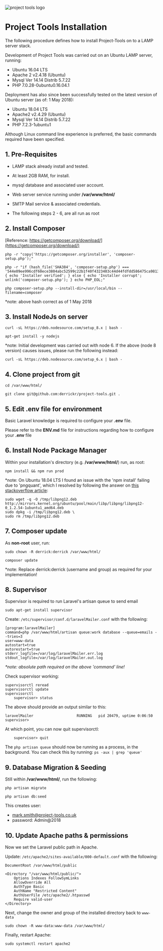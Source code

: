 ![project tools logo](https://project-tools.co.uk/project-tools.png)

# Project Tools Installation

The following procedure defines how to install Project-Tools on to a LAMP server stack.

Development of Project Tools was carried out on an Ubuntu LAMP server, running:

* Ubuntu 16.04 LTS
* Apache 2 v2.4.18 (Ubuntu)
* Mysql  Ver 14.14 Distrib 5.7.22
* PHP 7.0.28-0ubuntu0.16.04.1

Deployment has also since been successfully tested on the latest version of Ubuntu server (as of: 1 May 2018):

* Ubuntu 18.04 LTS
* Apache2 v2.4.29 (Ubuntu)
* Mysql  Ver 14.14 Distrib 5.7.22
* PHP 7.2.3-1ubuntu1

Although Linux command line experience is preferred, the basic commands required have been specified.


## 1.	Pre-Requisites

* LAMP stack already install and tested.

* At least 2GB RAM, for install.

* mysql database and associated user account.

* Web server service running under **/var/www/html/**

* SMTP Mail service & associated credentials.

* The following steps 2 - 6, are all run as root


## 2.	Install Composer

[Reference: https://getcomposer.org/download/](https://getcomposer.org/download/)

    php -r "copy('https://getcomposer.org/installer', 'composer-setup.php');"

    php -r "if (hash_file('SHA384', 'composer-setup.php') === '544e09ee996cdf60ece3804abc52599c22b1f40f4323403c44d44fdfdd586475ca9813a858088ffbc1f233e9b180f061') { echo 'Installer verified'; } else { echo 'Installer corrupt'; unlink('composer-setup.php'); } echo PHP_EOL;"

    php composer-setup.php --install-dir=/usr/local/bin --filename=composer

*note: above hash correct as of 1 May 2018


## 3.	Install NodeJs on server

    curl -sL https://deb.nodesource.com/setup_8.x | bash -

    apt-get install -y nodejs

*note: Initial development was carried out with node 6. If the above (node 8 version) causes issues, please run the following instead:

    curl -sL https://deb.nodesource.com/setup_6.x | bash -


## 4.	Clone project from git

    cd /var/www/html/
    
    git clone git@github.com:derrickr/project-tools.git .


## 5.	Edit .env file for environment

Basic Laravel knowledge is required to configure your **.env** file.

Please refer to the **ENV.md** file for instructions regarding how to configure your **.env** file


## 6.	Install Node Package Manager

Within your installation's directory (e.g. **/var/www/html/**) run, as root:

    npm install && npm run prod

*note: On Ubuntu 18.04 LTS I found an issue with the 'npm install' failing due to 'pngquant', which I resolved by following the answer on [this stackoverflow article](https://stackoverflow.com/questions/49308545/error-with-npm-update-pngquant-binary-does-not-seem-to-work-correctly):

    sudo wget -q -O /tmp/libpng12.deb http://mirrors.kernel.org/ubuntu/pool/main/libp/libpng/libpng12-0_1.2.54-1ubuntu1_amd64.deb
    sudo dpkg -i /tmp/libpng12.deb \
    sudo rm /tmp/libpng12.deb


## 7.	Composer update

As **non-root** user, run:

    sudo chown -R derrick:derrick /var/www/html/

    composer update

*note: Replace derrick:derrick (username and group) as required for your implementation!


## 8.	Supervisor

Supervisor is required to run Laravel's artisan queue to send email 

    sudo apt-get install supervisor

Create: `/etc/supervisor/conf.d/laravelMailer.conf` with the following:

	[program:laravelMailer]
	command=php /var/www/html/artisan queue:work database --queue=emails --tries=3
	user=www-data
	autostart=true
	autorestart=true
	stderr_logfile=/var/log/laravelMailer.err.log
	stdout_logfile=/var/log/laravelMailer.out.log

_*note: absolute path required on the above 'command' line!_

Check supervisor working:

	supervisorctl reread
	supervisorctl update
	supervisorctl
		supervisor> status

The above should provide an output similar to this:

    laravelMailer                    RUNNING   pid 20479, uptime 0:06:50
    supervisor>

At which point, you can now quit supervisorctl:

		supervisor> quit

The `php artisan queue` should now be running as a process, in the background. You can check this by running: `ps -aux | grep 'queue'`


## 9.	Database Migration & Seeding

Still within **/var/www/html/**, run the following:

    php artisan migrate

    php artisan db:seed

This creates user:

* mark.smith@project-tools.co.uk
* password: Admin@2018


## 10.	Update Apache paths & permissions

Now we set the Laravel public path in Apache.

Update: `/etc/apache2/sites-available/000-default.conf` with the following: 

    DocumentRoot /var/www/html/public

    <Directory "/var/www/html/public/">
		Options Indexes FollowSymLinks
		AllowOverride All
		AuthType Basic
		AuthName "Restricted Content"
		AuthUserFile /etc/apache2/.htpasswd
		Require valid-user
    </Directory>

Next, change the owner and group of the installed directory back to `www-data`

    sudo chown -R www-data:www-data /var/www/html/

Finally, restart Apache:

    sudo systemctl restart apache2
